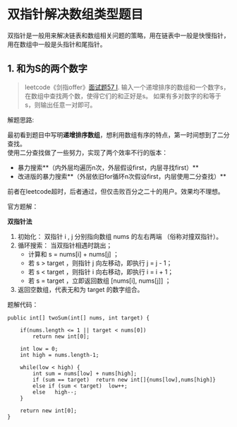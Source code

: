 # 双指针解决数组类型题目
双指针是一般用来解决链表和数组相关问题的策略，用在链表中一般是快慢指针，用在数组中一般是头指针和尾指针。

## 1. 和为S的两个数字
> leetcode《剑指offer》[面试题57 I](https://leetcode-cn.com/problems/he-wei-sde-liang-ge-shu-zi-lcof/submissions/).
> 输入一个递增排序的数组和一个数字s，在数组中查找两个数，使得它们的和正好是s。
> 如果有多对数字的和等于s，则输出任意一对即可。

解题思路:

最初看到题目中写明**递增排序数组**，想利用数组有序的特点，第一时间想到了二分查找。<br>
使用二分查找做了一些努力，实现了两个效率不行的版本：<br>
+ 暴力搜索**（内外层均遍历n次，外层假设first，内层寻找first）**
+ 改进版的暴力搜索**（外层依旧for循环n次假设first，内层使用二分查找）**

前者在leetcode超时，后者通过，但仅击败百分之二十的用户。效果均不理想。

官方题解：

**双指针法**

1. 初始化： 双指针 i , j 分别指向数组 nums 的左右两端 （俗称对撞双指针）。
2. 循环搜索： 当双指针相遇时跳出；
    + 计算和 s = nums[i] + nums[j] ；
    + 若 s > target ，则指针 j 向左移动，即执行 j = j - 1；
    + 若 s < target ，则指针 i 向右移动，即执行 i = i + 1；
    + 若 s = target ，立即返回数组 [nums[i], nums[j]] ；
3. 返回空数组，代表无和为 target 的数字组合。

题解代码：

    public int[] twoSum(int[] nums, int target) { 
        
        if(nums.length <= 1 || target < nums[0])
            return new int[0];
        
        int low = 0;
        int high = nums.length-1;

        while(low < high) {
            int sum = nums[low] + nums[high];
            if (sum == target)  return new int[]{nums[low],nums[high]}
            else if (sum < target)  low++;
            else   high--;
        }
        
        return new int[0];
    }



